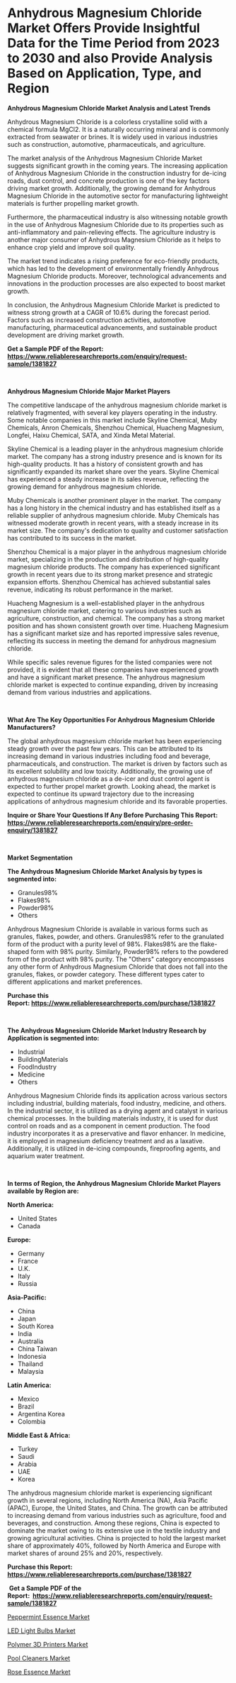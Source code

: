 <p><h1>Anhydrous Magnesium Chloride Market Offers Provide Insightful Data for the Time Period from 2023 to 2030 and also Provide Analysis Based on Application, Type, and Region</h1></p><p><strong>Anhydrous Magnesium Chloride Market Analysis and Latest Trends</strong></p>
<p><p>Anhydrous Magnesium Chloride is a colorless crystalline solid with a chemical formula MgCl2. It is a naturally occurring mineral and is commonly extracted from seawater or brines. It is widely used in various industries such as construction, automotive, pharmaceuticals, and agriculture.</p><p>The market analysis of the Anhydrous Magnesium Chloride Market suggests significant growth in the coming years. The increasing application of Anhydrous Magnesium Chloride in the construction industry for de-icing roads, dust control, and concrete production is one of the key factors driving market growth. Additionally, the growing demand for Anhydrous Magnesium Chloride in the automotive sector for manufacturing lightweight materials is further propelling market growth.</p><p>Furthermore, the pharmaceutical industry is also witnessing notable growth in the use of Anhydrous Magnesium Chloride due to its properties such as anti-inflammatory and pain-relieving effects. The agriculture industry is another major consumer of Anhydrous Magnesium Chloride as it helps to enhance crop yield and improve soil quality.</p><p>The market trend indicates a rising preference for eco-friendly products, which has led to the development of environmentally friendly Anhydrous Magnesium Chloride products. Moreover, technological advancements and innovations in the production processes are also expected to boost market growth.</p><p>In conclusion, the Anhydrous Magnesium Chloride Market is predicted to witness strong growth at a CAGR of 10.6% during the forecast period. Factors such as increased construction activities, automotive manufacturing, pharmaceutical advancements, and sustainable product development are driving market growth.</p></p>
<p><strong>Get a Sample PDF of the Report:&nbsp; <a href="https://www.reliableresearchreports.com/enquiry/request-sample/1381827">https://www.reliableresearchreports.com/enquiry/request-sample/1381827</a></strong></p>
<p>&nbsp;</p>
<p><strong>Anhydrous Magnesium Chloride Major Market Players</strong></p>
<p><p>The competitive landscape of the anhydrous magnesium chloride market is relatively fragmented, with several key players operating in the industry. Some notable companies in this market include Skyline Chemical, Muby Chemicals, Anron Chemicals, Shenzhou Chemical, Huacheng Magnesium, Longfei, Haixu Chemical, SATA, and Xinda Metal Material.</p><p>Skyline Chemical is a leading player in the anhydrous magnesium chloride market. The company has a strong industry presence and is known for its high-quality products. It has a history of consistent growth and has significantly expanded its market share over the years. Skyline Chemical has experienced a steady increase in its sales revenue, reflecting the growing demand for anhydrous magnesium chloride.</p><p>Muby Chemicals is another prominent player in the market. The company has a long history in the chemical industry and has established itself as a reliable supplier of anhydrous magnesium chloride. Muby Chemicals has witnessed moderate growth in recent years, with a steady increase in its market size. The company's dedication to quality and customer satisfaction has contributed to its success in the market.</p><p>Shenzhou Chemical is a major player in the anhydrous magnesium chloride market, specializing in the production and distribution of high-quality magnesium chloride products. The company has experienced significant growth in recent years due to its strong market presence and strategic expansion efforts. Shenzhou Chemical has achieved substantial sales revenue, indicating its robust performance in the market.</p><p>Huacheng Magnesium is a well-established player in the anhydrous magnesium chloride market, catering to various industries such as agriculture, construction, and chemical. The company has a strong market position and has shown consistent growth over time. Huacheng Magnesium has a significant market size and has reported impressive sales revenue, reflecting its success in meeting the demand for anhydrous magnesium chloride.</p><p>While specific sales revenue figures for the listed companies were not provided, it is evident that all these companies have experienced growth and have a significant market presence. The anhydrous magnesium chloride market is expected to continue expanding, driven by increasing demand from various industries and applications.</p></p>
<p>&nbsp;</p>
<p><strong>What Are The Key Opportunities For Anhydrous Magnesium Chloride Manufacturers?</strong></p>
<p><p>The global anhydrous magnesium chloride market has been experiencing steady growth over the past few years. This can be attributed to its increasing demand in various industries including food and beverage, pharmaceuticals, and construction. The market is driven by factors such as its excellent solubility and low toxicity. Additionally, the growing use of anhydrous magnesium chloride as a de-icer and dust control agent is expected to further propel market growth. Looking ahead, the market is expected to continue its upward trajectory due to the increasing applications of anhydrous magnesium chloride and its favorable properties.</p></p>
<p><strong>Inquire or Share Your Questions If Any Before Purchasing This Report: <a href="https://www.reliableresearchreports.com/enquiry/pre-order-enquiry/1381827">https://www.reliableresearchreports.com/enquiry/pre-order-enquiry/1381827</a></strong></p>
<p>&nbsp;</p>
<p><strong>Market Segmentation</strong></p>
<p><strong>The Anhydrous Magnesium Chloride Market Analysis by types is segmented into:</strong></p>
<p><ul><li>Granules98%</li><li>Flakes98%</li><li>Powder98%</li><li>Others</li></ul></p>
<p><p>Anhydrous Magnesium Chloride is available in various forms such as granules, flakes, powder, and others. Granules98% refer to the granulated form of the product with a purity level of 98%. Flakes98% are the flake-shaped form with 98% purity. Similarly, Powder98% refers to the powdered form of the product with 98% purity. The "Others" category encompasses any other form of Anhydrous Magnesium Chloride that does not fall into the granules, flakes, or powder category. These different types cater to different applications and market preferences.</p></p>
<p><strong>Purchase this Report:&nbsp;<a href="https://www.reliableresearchreports.com/purchase/1381827">https://www.reliableresearchreports.com/purchase/1381827</a></strong></p>
<p>&nbsp;</p>
<p><strong>The Anhydrous Magnesium Chloride Market Industry Research by Application is segmented into:</strong></p>
<p><ul><li>Industrial</li><li>BuildingMaterials</li><li>FoodIndustry</li><li>Medicine</li><li>Others</li></ul></p>
<p><p>Anhydrous Magnesium Chloride finds its application across various sectors including industrial, building materials, food industry, medicine, and others. In the industrial sector, it is utilized as a drying agent and catalyst in various chemical processes. In the building materials industry, it is used for dust control on roads and as a component in cement production. The food industry incorporates it as a preservative and flavor enhancer. In medicine, it is employed in magnesium deficiency treatment and as a laxative. Additionally, it is utilized in de-icing compounds, fireproofing agents, and aquarium water treatment.</p></p>
<p>&nbsp;</p>
<p><strong>In terms of Region, the Anhydrous Magnesium Chloride Market Players available by Region are:</strong></p>
<p>
    <p> <strong> North America: </strong>
        <ul>
            <li>United States</li>
            <li>Canada</li>
        </ul>
        </p> 
    <p> <strong> Europe: </strong>
        <ul>
            <li>Germany</li>
            <li>France</li>
            <li>U.K.</li>
            <li>Italy</li>
            <li>Russia</li>
        </ul>
        </p> 
    <p> <strong> Asia-Pacific: </strong>
        <ul>
            <li>China</li>
            <li>Japan</li>
            <li>South Korea</li>
            <li>India</li>
            <li>Australia</li>
            <li>China Taiwan</li>
            <li>Indonesia</li>
            <li>Thailand</li>
            <li>Malaysia</li>
        </ul>
        </p> 
    <p> <strong> Latin America: </strong>
        <ul>
            <li>Mexico</li>
            <li>Brazil</li>
            <li>Argentina Korea</li>
            <li>Colombia</li>
        </ul>
        </p> 
    <p> <strong> Middle East & Africa: </strong>
        <ul>
            <li>Turkey</li>
            <li>Saudi</li>
            <li>Arabia</li>
            <li>UAE</li>
            <li>Korea</li>
        </ul>
    </p>
    </p>
<p><p>The anhydrous magnesium chloride market is experiencing significant growth in several regions, including North America (NA), Asia Pacific (APAC), Europe, the United States, and China. The growth can be attributed to increasing demand from various industries such as agriculture, food and beverages, and construction. Among these regions, China is expected to dominate the market owing to its extensive use in the textile industry and growing agricultural activities. China is projected to hold the largest market share of approximately 40%, followed by North America and Europe with market shares of around 25% and 20%, respectively.</p></p>
<p><strong>Purchase this Report: <a href="https://www.reliableresearchreports.com/purchase/1381827">https://www.reliableresearchreports.com/purchase/1381827</a></strong></p>
<p>&nbsp;<strong>Get a Sample PDF of the Report:&nbsp;&nbsp;<a href="https://www.reliableresearchreports.com/enquiry/request-sample/1381827">https://www.reliableresearchreports.com/enquiry/request-sample/1381827</a></strong></p>
<p><strong></strong></p>
<p><p><a href="https://github.com/rexevange/Market-Research-Report-List-1/blob/main/peppermint-essence-market.md">Peppermint Essence Market</a></p><p><a href="https://medium.com/@rosaerluke/led-light-bulbs-market-size-reveals-the-best-marketing-channels-in-global-industry-e9eb1b6cfa4c">LED Light Bulbs Market</a></p><p><a href="https://medium.com/@chiragreportprime/polymer-3d-printers-market-size-cagr-trends-2024-2030-53282e8596b3">Polymer 3D Printers Market</a></p><p><a href="https://medium.com/@sainreportprime/pool-cleaners-market-analysis-its-cagr-market-segmentation-and-global-industry-overview-ce1675db66aa">Pool Cleaners Market</a></p><p><a href="https://github.com/lilstefpacute/Market-Research-Report-List-1/blob/main/rose-essence-market.md">Rose Essence Market</a></p></p>